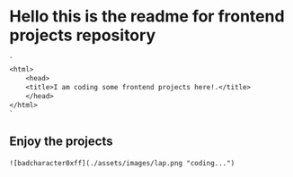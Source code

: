 # Hello this is the readme for frontend projects repository

    `
    <html>
        <head>
        <title>I am coding some frontend projects here!.</title>
        </head>
    </html>
    `

## Enjoy the projects

    ![badcharacter0xff](./assets/images/lap.png "coding...")